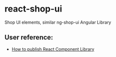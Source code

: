 # react-shop-ui
Shop UI elements, similar ng-shop-ui Angular Library

## User reference:

* [How to publish React Component Library](https://levelup.gitconnected.com/publish-react-components-as-an-npm-package-7a671a2fb7f)
